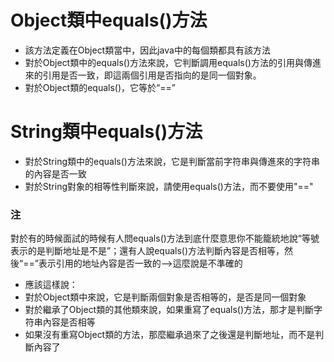 # Object類中equals()方法
* 該方法定義在Object類當中，因此java中的每個類都具有該方法
* 對於Object類中的equals()方法來說，它判斷調用equals()方法的引用與傳進來的引用是否一致，即這兩個引用是否指向的是同一個對象。
* 對於Object類的equals()，它等於“==”
# String類中equals()方法
* 對於String類中的equals()方法來說，它是判斷當前字符串與傳進來的字符串的內容是否一致
* 對於String對象的相等性判斷來說，請使用equals()方法，而不要使用"=="
### 注
對於有的時候面試的時候有人問equals()方法到底什麼意思你不能籠統地說“等號表示的是判斷地址是不是”；還有人說equals()方法判斷內容是否相等，然後“==”表示引用的地址內容是否一致的-->這麼說是不準確的
* 應該這樣說：
 * 對於Object類中來說，它是判斷兩個對象是否相等的，是否是同一個對象
  * 對於繼承了Object類的其他類來說，如果重寫了equals()方法，那才是判斷字符串內容是否相等
   * 如果沒有重寫Object類的方法，那麼繼承過來了之後還是判斷地址，而不是判斷內容了
